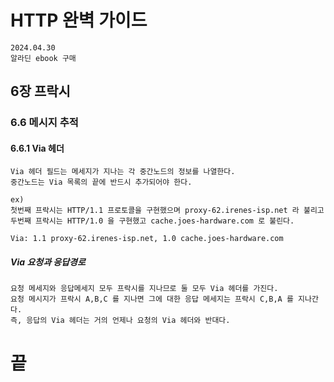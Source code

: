 # HTTP 완벽 가이드

```
2024.04.30
알라딘 ebook 구매
```

## 6장 프락시

### 6.6 메시지 추적

#### 6.6.1 Via 헤더

```
Via 헤더 필드는 메세지가 지나는 각 중간노드의 정보를 나열한다.
중간노드는 Via 목록의 끝에 반드시 추가되어야 한다.

ex)
첫번째 프락시는 HTTP/1.1 프로토콜을 구현했으며 proxy-62.irenes-isp.net 라 불리고
두번째 프락시는 HTTP/1.0 을 구현했고 cache.joes-hardware.com 로 불린다.

Via: 1.1 proxy-62.irenes-isp.net, 1.0 cache.joes-hardware.com
```

##### Via 요청과 응답경로 
```
요청 메세지와 응답메세지 모두 프락시를 지나므로 둘 모두 Via 헤더를 가진다.
요청 메시지가 프락시 A,B,C 를 지나면 그에 대한 응답 메세지는 프락시 C,B,A 를 지나간다.
즉, 응답의 Via 헤더는 거의 언제나 요청의 Via 헤더와 반대다.
```

# 끝
